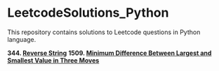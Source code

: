 # LeetcodeSolutions_Python
This repository contains solutions to Leetcode questions in Python language.

**344. [Reverse String](ReverseString.py)**
**1509. [Minimum Difference Between Largest and Smallest Value in Three Moves](MinimumDifferenceBetweenLargestandSmallestValueinThreeMoves.py)**


